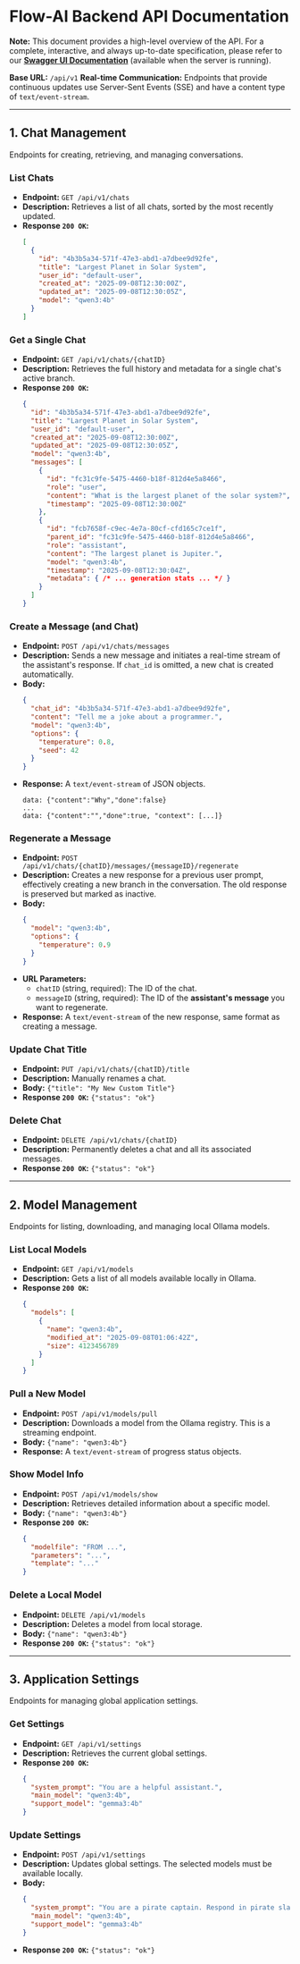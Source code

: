 # Flow-AI Backend API Documentation

**Note:** This document provides a high-level overview of the API. For a complete, interactive, and always up-to-date specification, please refer to our **[Swagger UI Documentation](http://localhost:3000/api/swagger/index.html)** (available when the server is running).


**Base URL:** `/api/v1`
**Real-time Communication:** Endpoints that provide continuous updates use Server-Sent Events (SSE) and have a content type of `text/event-stream`.

---

## 1. Chat Management

Endpoints for creating, retrieving, and managing conversations.

### List Chats

- **Endpoint:** `GET /api/v1/chats`
- **Description:** Retrieves a list of all chats, sorted by the most recently updated.
- **Response `200 OK`:**
  ```json
  [
    {
      "id": "4b3b5a34-571f-47e3-abd1-a7dbee9d92fe",
      "title": "Largest Planet in Solar System",
      "user_id": "default-user",
      "created_at": "2025-09-08T12:30:00Z",
      "updated_at": "2025-09-08T12:30:05Z",
      "model": "qwen3:4b"
    }
  ]
  ```

### Get a Single Chat

- **Endpoint:** `GET /api/v1/chats/{chatID}`
- **Description:** Retrieves the full history and metadata for a single chat's active branch.
- **Response `200 OK`:**
  ```json
  {
    "id": "4b3b5a34-571f-47e3-abd1-a7dbee9d92fe",
    "title": "Largest Planet in Solar System",
    "user_id": "default-user",
    "created_at": "2025-09-08T12:30:00Z",
    "updated_at": "2025-09-08T12:30:05Z",
    "model": "qwen3:4b",
    "messages": [
      {
        "id": "fc31c9fe-5475-4460-b18f-812d4e5a8466",
        "role": "user",
        "content": "What is the largest planet of the solar system?",
        "timestamp": "2025-09-08T12:30:00Z"
      },
      {
        "id": "fcb7658f-c9ec-4e7a-80cf-cfd165c7ce1f",
        "parent_id": "fc31c9fe-5475-4460-b18f-812d4e5a8466",
        "role": "assistant",
        "content": "The largest planet is Jupiter.",
        "model": "qwen3:4b",
        "timestamp": "2025-09-08T12:30:04Z",
        "metadata": { /* ... generation stats ... */ }
      }
    ]
  }
  ```

### Create a Message (and Chat)

- **Endpoint:** `POST /api/v1/chats/messages`
- **Description:** Sends a new message and initiates a real-time stream of the assistant's response. If `chat_id` is omitted, a new chat is created automatically.
- **Body:**
  ```json
  {
    "chat_id": "4b3b5a34-571f-47e3-abd1-a7dbee9d92fe",
    "content": "Tell me a joke about a programmer.",
    "model": "qwen3:4b",
    "options": {
      "temperature": 0.8,
      "seed": 42
    }
  }
  ```
- **Response:** A `text/event-stream` of JSON objects.
  ```
  data: {"content":"Why","done":false}
  ...
  data: {"content":"","done":true, "context": [...]}
  ```

### Regenerate a Message

- **Endpoint:** `POST /api/v1/chats/{chatID}/messages/{messageID}/regenerate`
- **Description:** Creates a new response for a previous user prompt, effectively creating a new branch in the conversation. The old response is preserved but marked as inactive.
- **Body:**
  ```json
  {
    "model": "qwen3:4b",
    "options": {
      "temperature": 0.9
    }
  }
  ```
- **URL Parameters:**
  - `chatID` (string, required): The ID of the chat.
  - `messageID` (string, required): The ID of the **assistant's message** you want to regenerate.
- **Response:** A `text/event-stream` of the new response, same format as creating a message.

### Update Chat Title

- **Endpoint:** `PUT /api/v1/chats/{chatID}/title`
- **Description:** Manually renames a chat.
- **Body:** `{"title": "My New Custom Title"}`
- **Response `200 OK`:** `{"status": "ok"}`

### Delete Chat

- **Endpoint:** `DELETE /api/v1/chats/{chatID}`
- **Description:** Permanently deletes a chat and all its associated messages.
- **Response `200 OK`:** `{"status": "ok"}`

---

## 2. Model Management

Endpoints for listing, downloading, and managing local Ollama models.

### List Local Models

- **Endpoint:** `GET /api/v1/models`
- **Description:** Gets a list of all models available locally in Ollama.
- **Response `200 OK`:**
  ```json
  {
    "models": [
      {
        "name": "qwen3:4b",
        "modified_at": "2025-09-08T01:06:42Z",
        "size": 4123456789
      }
    ]
  }
  ```

### Pull a New Model

- **Endpoint:** `POST /api/v1/models/pull`
- **Description:** Downloads a model from the Ollama registry. This is a streaming endpoint.
- **Body:** `{"name": "qwen3:4b"}`
- **Response:** A `text/event-stream` of progress status objects.

### Show Model Info

- **Endpoint:** `POST /api/v1/models/show`
- **Description:** Retrieves detailed information about a specific model.
- **Body:** `{"name": "qwen3:4b"}`
- **Response `200 OK`:**
  ```json
  {
    "modelfile": "FROM ...",
    "parameters": "...",
    "template": "..."
  }
  ```

### Delete a Local Model

- **Endpoint:** `DELETE /api/v1/models`
- **Description:** Deletes a model from local storage.
- **Body:** `{"name": "qwen3:4b"}`
- **Response `200 OK`:** `{"status": "ok"}`

---

## 3. Application Settings

Endpoints for managing global application settings.

### Get Settings

- **Endpoint:** `GET /api/v1/settings`
- **Description:** Retrieves the current global settings.
- **Response `200 OK`:**
  ```json
  {
    "system_prompt": "You are a helpful assistant.",
    "main_model": "qwen3:4b",
    "support_model": "gemma3:4b"
  }
  ```

### Update Settings

- **Endpoint:** `POST /api/v1/settings`
- **Description:** Updates global settings. The selected models must be available locally.
- **Body:**
  ```json
  {
    "system_prompt": "You are a pirate captain. Respond in pirate slang.",
    "main_model": "qwen3:4b",
    "support_model": "gemma3:4b"
  }
  ```
- **Response `200 OK`:** `{"status": "ok"}`
